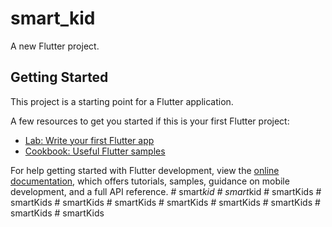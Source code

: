 # smart_kid

A new Flutter project.

## Getting Started

This project is a starting point for a Flutter application.

A few resources to get you started if this is your first Flutter project:

- [Lab: Write your first Flutter app](https://docs.flutter.dev/get-started/codelab)
- [Cookbook: Useful Flutter samples](https://docs.flutter.dev/cookbook)

For help getting started with Flutter development, view the
[online documentation](https://docs.flutter.dev/), which offers tutorials,
samples, guidance on mobile development, and a full API reference.
#   s m a r t _ k i d  
 #   s m a r t _ k i d  
 #   s m a r t K i d s  
 #   s m a r t K i d s  
 #   s m a r t K i d s  
 #   s m a r t K i d s  
 #   s m a r t K i d s  
 #   s m a r t K i d s  
 #   s m a r t K i d s  
 #   s m a r t K i d s  
 #   s m a r t K i d s  
 
